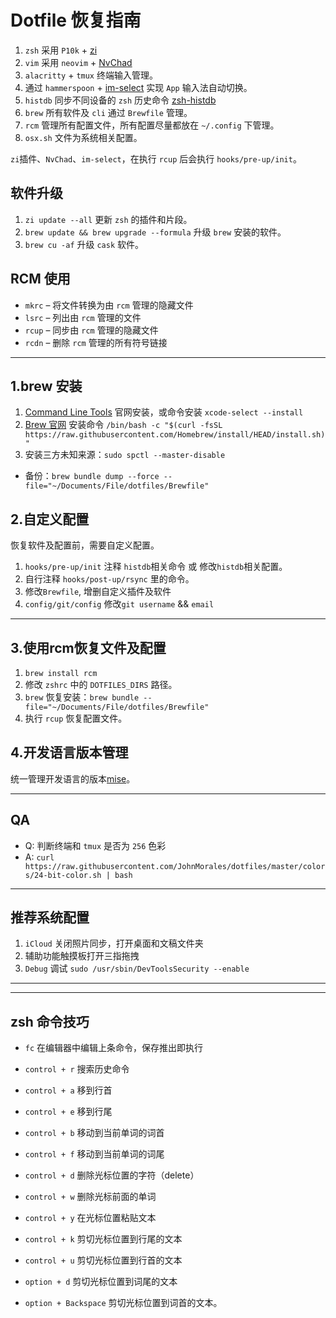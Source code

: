 # Dotfile 恢复指南

1. `zsh` 采用 `P10k` + [zi](https://wiki.zshell.dev/zh-Hans/)
2. `vim` 采用 `neovim` + [NvChad](https://nvchad.com)
3. `alacritty` + `tmux` 终端输入管理。
4. 通过 `hammerspoon` + [im-select](https://github.com/daipeihust/im-select/tree/master/im-select-mac/out) 实现 `App` 输入法自动切换。
5. `histdb` 同步不同设备的 `zsh` 历史命令 [zsh-histdb](https://github.com/larkery/zsh-histdb)
6. `brew` 所有软件及 `cli` 通过 `Brewfile` 管理。
7. `rcm` 管理所有配置文件，所有配置尽量都放在 `~/.config` 下管理。
8. `osx.sh` 文件为系统相关配置。

`zi`插件、`NvChad`、`im-select`，在执行 `rcup` 后会执行 `hooks/pre-up/init`。

## 软件升级

1. `zi update --all` 更新 `zsh` 的插件和片段。
2. `brew update && brew upgrade --formula` 升级 `brew` 安装的软件。
3. `brew cu -af` 升级 `cask` 软件。

## RCM 使用

- `mkrc` – 将文件转换为由 `rcm` 管理的隐藏文件
- `lsrc` – 列出由 `rcm` 管理的文件
- `rcup` – 同步由 `rcm` 管理的隐藏文件
- `rcdn` – 删除 `rcm`  管理的所有符号链接
---

## 1.brew 安装

1. [Command Line Tools](https://developer.apple.com/download/all/?q=Command) 官网安装，或命令安装 `xcode-select --install`
2. [Brew 官网](https://brew.sh/) 安装命令 `/bin/bash -c "$(curl -fsSL https://raw.githubusercontent.com/Homebrew/install/HEAD/install.sh)"`
3. 安装三方未知来源：`sudo spctl --master-disable`

* 备份：`brew bundle dump --force --file="~/Documents/File/dotfiles/Brewfile"`

## 2.自定义配置

恢复软件及配置前，需要自定义配置。

1. `hooks/pre-up/init` 注释 `histdb`相关命令 或 修改`histdb`相关配置。
2. 自行注释 `hooks/post-up/rsync` 里的命令。
3. 修改`Brewfile`, 增删自定义插件及软件
4. `config/git/config` 修改`git username` && `email`
---


## 3.使用rcm恢复文件及配置
1. `brew install rcm`
2. 修改 `zshrc` 中的 `DOTFILES_DIRS` 路径。
3. `brew` 恢复安装：`brew bundle --file="~/Documents/File/dotfiles/Brewfile"`
4. 执行 `rcup` 恢复配置文件。

## 4.开发语言版本管理
统一管理开发语言的版本[mise](https://mise.jdx.dev/)。

---

## QA
* Q: 判断终端和 `tmux` 是否为 `256` 色彩
* A: `curl https://raw.githubusercontent.com/JohnMorales/dotfiles/master/colors/24-bit-color.sh | bash`
---

## 推荐系统配置

1. `iCloud` 关闭照片同步，打开桌面和文稿文件夹
2. 辅助功能触摸板打开三指拖拽
3. `Debug` 调试 `sudo /usr/sbin/DevToolsSecurity --enable`
---

---

## zsh 命令技巧

* `fc` 在编辑器中编辑上条命令，保存推出即执行

* `control + r` 搜索历史命令
* `control + a` 移到行首
* `control + e` 移到行尾
* `control + b` 移动到当前单词的词首
* `control + f` 移动到当前单词的词尾
* `control + d` 删除光标位置的字符（delete）
* `control + w` 删除光标前面的单词
* `control + y` 在光标位置粘贴文本
* `control + k` 剪切光标位置到行尾的文本
* `control + u` 剪切光标位置到行首的文本
* `option + d` 剪切光标位置到词尾的文本
* `option + Backspace` 剪切光标位置到词首的文本。
